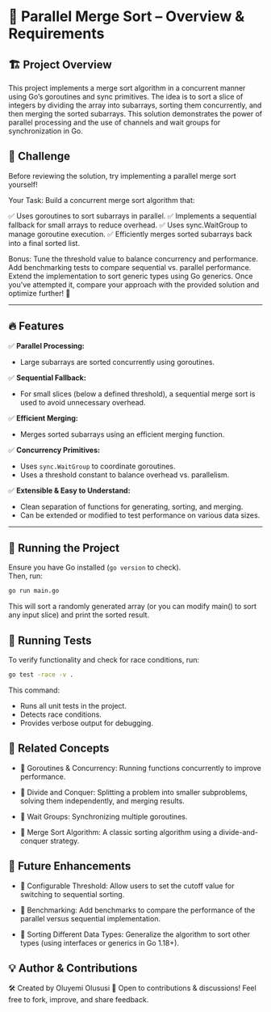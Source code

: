 # 🔢 Parallel Merge Sort – Overview & Requirements

## 🏗 Project Overview

This project implements a merge sort algorithm in a concurrent manner using Go’s goroutines and sync primitives. The idea is to sort a slice of integers by dividing the array into subarrays, sorting them concurrently, and then merging the sorted subarrays. This solution demonstrates the power of parallel processing and the use of channels and wait groups for synchronization in Go.

## 🎯 Challenge

Before reviewing the solution, try implementing a parallel merge sort yourself!

Your Task:
Build a concurrent merge sort algorithm that:

✅ Uses goroutines to sort subarrays in parallel.
✅ Implements a sequential fallback for small arrays to reduce overhead.
✅ Uses sync.WaitGroup to manage goroutine execution.
✅ Efficiently merges sorted subarrays back into a final sorted list.

Bonus:
Tune the threshold value to balance concurrency and performance.
Add benchmarking tests to compare sequential vs. parallel performance.
Extend the implementation to sort generic types using Go generics.
Once you've attempted it, compare your approach with the provided solution and optimize further! 🚀

---

## **🔥 Features**

✅ **Parallel Processing:**

- Large subarrays are sorted concurrently using goroutines.

✅ **Sequential Fallback:**

- For small slices (below a defined threshold), a sequential merge sort is used to avoid unnecessary overhead.

✅ **Efficient Merging:**

- Merges sorted subarrays using an efficient merging function.

✅ **Concurrency Primitives:**

- Uses `sync.WaitGroup` to coordinate goroutines.
- Uses a threshold constant to balance overhead vs. parallelism.

✅ **Extensible & Easy to Understand:**

- Clean separation of functions for generating, sorting, and merging.
- Can be extended or modified to test performance on various data sizes.

---

## **🚀 Running the Project**

Ensure you have Go installed (`go version` to check).  
Then, run:

```sh
go run main.go
```

This will sort a randomly generated array (or you can modify main() to sort any input slice) and print the sorted result.

## 🧪 Running Tests

To verify functionality and check for race conditions, run:

```sh
go test -race -v .
```

This command:

- Runs all unit tests in the project.
- Detects race conditions.
- Provides verbose output for debugging.

## 🔗 Related Concepts

- 📌 Goroutines & Concurrency:
  Running functions concurrently to improve performance.

- 📌 Divide and Conquer:
  Splitting a problem into smaller subproblems, solving them independently, and merging results.

- 📌 Wait Groups:
  Synchronizing multiple goroutines.

- 📌 Merge Sort Algorithm:
  A classic sorting algorithm using a divide-and-conquer strategy.

## 📸 Future Enhancements

- 📌 Configurable Threshold:
  Allow users to set the cutoff value for switching to sequential sorting.

- 📌 Benchmarking:
  Add benchmarks to compare the performance of the parallel versus sequential implementation.

- 📌 Sorting Different Data Types:
  Generalize the algorithm to sort other types (using interfaces or generics in Go 1.18+).

## 💡 Author & Contributions

🛠 Created by Oluyemi Olususi
📢 Open to contributions & discussions! Feel free to fork, improve, and share feedback.
